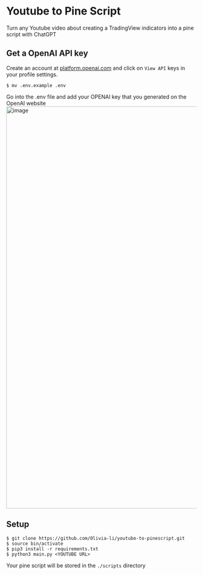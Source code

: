 # Youtube to Pine Script
Turn any Youtube video about creating a TradingView indicators into a pine script with ChatGPT

## Get a OpenAI API key
Create an account at [platform.openai.com](https://platform.openai.com) and click on `View API` keys in your profile settings.
```
$ mv .env.example .env
```
Go into the .env file and add your OPENAI key that you generated on the OpenAI website
<img width="1063" alt="image" src="https://user-images.githubusercontent.com/9896624/229427078-c3adf157-3cde-4b61-a8db-5714fd061c50.png">


## Setup
```
$ git clone https://github.com/Olivia-li/youtube-to-pinescript.git
$ source bin/activate
$ pip3 install -r requirements.txt
$ python3 main.py <YOUTUBE URL>
```

Your pine script will be stored in the `./scripts` directory
